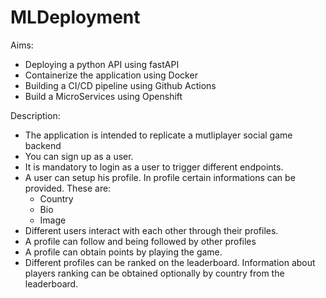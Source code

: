 # MLDeployment


Aims:

* Deploying a python API using fastAPI
* Containerize the application using Docker
* Building a CI/CD pipeline using Github Actions
* Build a MicroServices using Openshift

Description:

- The application is intended to replicate a mutliplayer social game backend
- You can sign up as a user.
- It is mandatory to login as a user to trigger different endpoints.
- A user can setup his profile. In profile certain informations can be provided. These are:
    * Country
    * Bio
    * Image
- Different users interact with each other through their profiles. 
- A profile can follow and being followed by other profiles
- A profile can obtain points by playing the game.
- Different profiles can be ranked on the leaderboard. Information about players ranking can be obtained optionally by country from the leaderboard.



    
